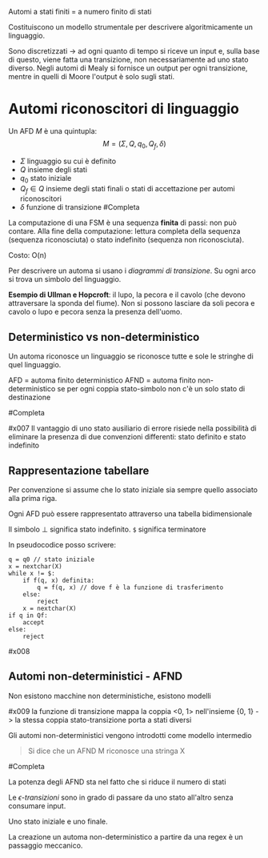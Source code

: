 Automi a stati finiti = a numero finito di stati

Costituiscono un modello strumentale per descrivere algoritmicamente un linguaggio.

Sono discretizzati -> ad ogni quanto di tempo si riceve un input e, sulla base di questo, viene fatta una transizione, non necessariamente ad uno stato diverso.
Negli automi di Mealy si fornisce un output per ogni transizione, mentre in quelli di Moore l'output è solo sugli stati.

# Automi riconoscitori di linguaggio
Un AFD *M* è una quintupla: $$M = (\Sigma, Q, q_0, Q_f, \delta)$$
- $\Sigma$ linguaggio su cui è definito
- $Q$ insieme degli stati
- $q_0$ stato iniziale
- $Q_f \in Q$ insieme degli stati finali o stati di accettazione per automi riconoscitori
- $\delta$ funzione di transizione
#Completa 


La computazione di una FSM è una sequenza **finita** di passi: non può contare. Alla fine della computazione: lettura completa della sequenza (sequenza riconosciuta) o stato indefinito (sequenza non riconosciuta).

Costo: O(n)

Per descrivere un automa si usano i *diagrammi di transizione*. Su ogni arco si trova un simbolo del linguaggio.

**Esempio di Ullman e Hopcroft**: il lupo, la pecora e il cavolo (che devono attraversare la sponda del fiume). Non si possono lasciare da soli pecora e cavolo o lupo e pecora senza la presenza dell'uomo.

## Deterministico vs non-deterministico
Un automa riconosce un linguaggio se riconosce tutte e sole le stringhe di quel linguaggio.

AFD = automa finito deterministico
AFND = automa finito non-deterministico se per ogni coppia stato-simbolo non c'è un solo stato di destinazione

#Completa 

#x007
Il vantaggio di uno stato ausiliario di errore risiede nella possibilità di eliminare la presenza di due convenzioni differenti: stato definito e stato indefinito

## Rappresentazione tabellare
Per convenzione si assume che lo stato iniziale sia sempre quello associato alla prima riga.

Ogni AFD può essere rappresentato attraverso una tabella bidimensionale

Il simbolo $\bot$ significa stato indefinito. `$` significa terminatore

In pseudocodice posso scrivere:
```
q = q0 // stato iniziale
x = nextchar(X)
while x != $:
	if f(q, x) definita:
		q = f(q, x) // dove f è la funzione di trasferimento
	else:
		reject
	x = nextchar(X)
if q in Qf:
	accept
else:
	reject
```

#x008

## Automi non-deterministici - AFND
Non esistono macchine non deterministiche, esistono modelli

#x009
la funzione di transizione mappa la coppia <0, 1> nell'insieme {0, 1} -> la stessa coppia stato-transizione porta a stati diversi

Gli automi non-deterministici vengono introdotti come modello intermedio

>Si dice che un AFND M riconosce una stringa X

#Completa 

La potenza degli AFND sta nel fatto che si riduce il numero di stati

Le *$\epsilon$-transizioni* sono in grado di passare da uno stato all'altro senza consumare input.

Uno stato iniziale e uno finale.

La creazione un automa non-deterministico a partire da una regex è un passaggio meccanico.